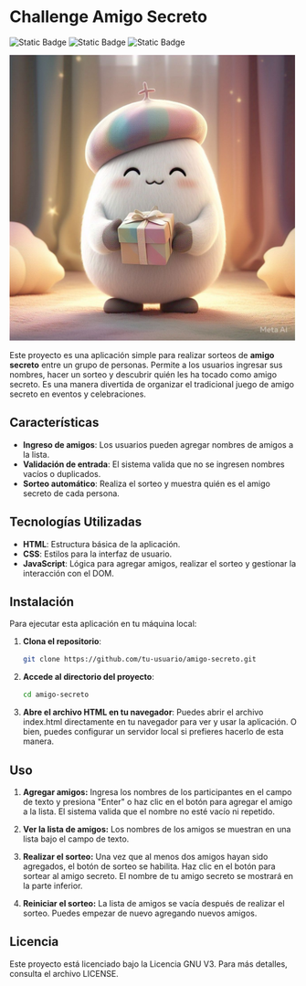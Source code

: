 # Challenge Amigo Secreto

![Static Badge](https://img.shields.io/badge/Status-Finalizado-darkgreen)
![Static Badge](https://img.shields.io/badge/License-GNU_V.3-blue)
![Static Badge](https://img.shields.io/badge/Release_date-Febrero_25'-purple)

<img src="assets/logo.jpg" alt="Logo de la aplicación" width="500" />

Este proyecto es una aplicación simple para realizar sorteos de **amigo secreto** entre un grupo de personas. Permite a los usuarios ingresar sus nombres, hacer un sorteo y descubrir quién les ha tocado como amigo secreto. Es una manera divertida de organizar el tradicional juego de amigo secreto en eventos y celebraciones.

## Características

- **Ingreso de amigos**: Los usuarios pueden agregar nombres de amigos a la lista.
- **Validación de entrada**: El sistema valida que no se ingresen nombres vacíos o duplicados.
- **Sorteo automático**: Realiza el sorteo y muestra quién es el amigo secreto de cada persona.

## Tecnologías Utilizadas

- **HTML**: Estructura básica de la aplicación.
- **CSS**: Estilos para la interfaz de usuario.
- **JavaScript**: Lógica para agregar amigos, realizar el sorteo y gestionar la interacción con el DOM.

## Instalación

Para ejecutar esta aplicación en tu máquina local:

1. **Clona el repositorio**:
    ```bash
    git clone https://github.com/tu-usuario/amigo-secreto.git

2. **Accede al directorio del proyecto**:
    ```bash
    cd amigo-secreto

3. **Abre el archivo HTML en tu navegador**: Puedes abrir el archivo index.html directamente en tu navegador para ver y    usar la aplicación. O bien, puedes configurar un servidor local si prefieres hacerlo de esta manera.


## Uso

1.  **Agregar amigos:**
        Ingresa los nombres de los participantes en el campo de texto y presiona "Enter" o haz clic en el botón para agregar el amigo a la lista.
        El sistema valida que el nombre no esté vacío ni repetido.

2.  **Ver la lista de amigos:**
        Los nombres de los amigos se muestran en una lista bajo el campo de texto.

3.  **Realizar el sorteo:**
        Una vez que al menos dos amigos hayan sido agregados, el botón de sorteo se habilita.
        Haz clic en el botón para sortear al amigo secreto. El nombre de tu amigo secreto se mostrará en la parte inferior.

4.  **Reiniciar el sorteo:**
        La lista de amigos se vacía después de realizar el sorteo. Puedes empezar de nuevo agregando nuevos amigos.


## Licencia

Este proyecto está licenciado bajo la Licencia GNU V3. Para más detalles, consulta el archivo LICENSE.